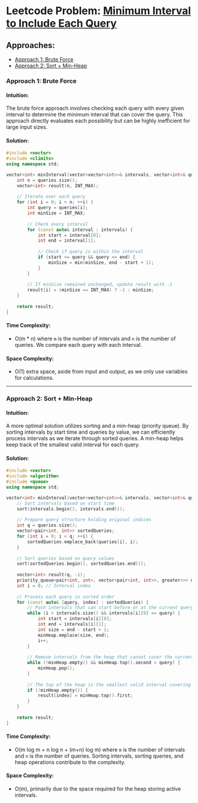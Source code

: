 # Leetcode Problem: [Minimum Interval to Include Each Query](https://leetcode.com/problems/minimum-interval-to-include-each-query/)

## Approaches:
- [Approach 1: Brute Force](#approach-1-brute-force)
- [Approach 2: Sort + Min-Heap](#approach-2-sort--min-heap)

### Approach 1: Brute Force

#### Intuition:
The brute force approach involves checking each query with every given interval to determine the minimum interval that can cover the query. This approach directly evaluates each possibility but can be highly inefficient for large input sizes.

#### Solution:

```cpp
#include <vector>
#include <climits>
using namespace std;

vector<int> minInterval(vector<vector<int>>& intervals, vector<int>& queries) {
    int n = queries.size();
    vector<int> result(n, INT_MAX);
    
    // Iterate over each query
    for (int i = 0; i < n; ++i) {
        int query = queries[i];
        int minSize = INT_MAX;
        
        // Check every interval
        for (const auto& interval : intervals) {
            int start = interval[0];
            int end = interval[1];
            
            // Check if query is within the interval
            if (start <= query && query <= end) {
                minSize = min(minSize, end - start + 1);
            }
        }
        
        // If minSize remained unchanged, update result with -1
        result[i] = (minSize == INT_MAX) ? -1 : minSize;
    }
    
    return result;
}
```

#### Time Complexity:
- O(m * n) where `m` is the number of intervals and `n` is the number of queries. We compare each query with each interval.

#### Space Complexity:
- O(1) extra space, aside from input and output, as we only use variables for calculations.

---

### Approach 2: Sort + Min-Heap

#### Intuition:
A more optimal solution utilizes sorting and a min-heap (priority queue). By sorting intervals by start time and queries by value, we can efficiently process intervals as we iterate through sorted queries. A min-heap helps keep track of the smallest valid interval for each query.

#### Solution:

```cpp
#include <vector>
#include <algorithm>
#include <queue>
using namespace std;

vector<int> minInterval(vector<vector<int>>& intervals, vector<int>& queries) {
    // Sort intervals based on start time
    sort(intervals.begin(), intervals.end());
    
    // Prepare query structure holding original indices
    int q = queries.size();
    vector<pair<int, int>> sortedQueries;
    for (int i = 0; i < q; ++i) {
        sortedQueries.emplace_back(queries[i], i);
    }
    
    // Sort queries based on query values
    sort(sortedQueries.begin(), sortedQueries.end());
    
    vector<int> result(q, -1);
    priority_queue<pair<int, int>, vector<pair<int, int>>, greater<>> minHeap;
    int i = 0; // Interval index
    
    // Process each query in sorted order
    for (const auto& [query, index] : sortedQueries) {
        // Push intervals that can start before or at the current query
        while (i < intervals.size() && intervals[i][0] <= query) {
            int start = intervals[i][0];
            int end = intervals[i][1];
            int size = end - start + 1;
            minHeap.emplace(size, end);
            i++;
        }
        
        // Remove intervals from the heap that cannot cover the current query
        while (!minHeap.empty() && minHeap.top().second < query) {
            minHeap.pop();
        }
        
        // The top of the heap is the smallest valid interval covering the query
        if (!minHeap.empty()) {
            result[index] = minHeap.top().first;
        }
    }
    
    return result;
}
```

#### Time Complexity:
- O(m log m + n log n + (m+n) log m) where `m` is the number of intervals and `n` is the number of queries. Sorting intervals, sorting queries, and heap operations contribute to the complexity.

#### Space Complexity:
- O(m), primarily due to the space required for the heap storing active intervals.

